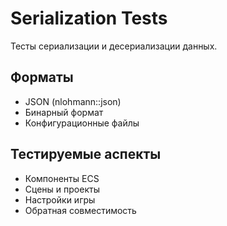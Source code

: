 # Serialization Tests

Тесты сериализации и десериализации данных.

## Форматы

- JSON (nlohmann::json)
- Бинарный формат
- Конфигурационные файлы

## Тестируемые аспекты

- Компоненты ECS
- Сцены и проекты
- Настройки игры
- Обратная совместимость
